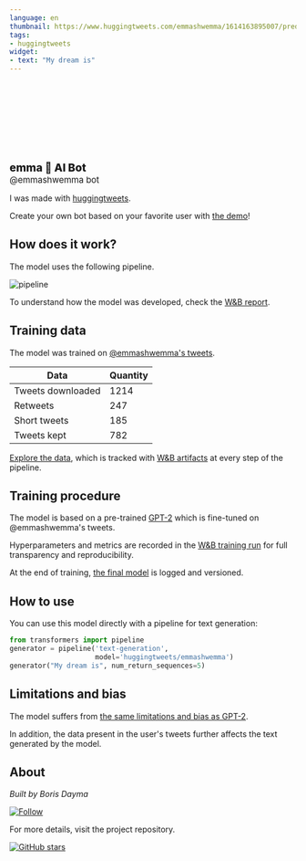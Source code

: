 ```yaml
---
language: en
thumbnail: https://www.huggingtweets.com/emmashwemma/1614163895007/predictions.png
tags:
- huggingtweets
widget:
- text: "My dream is"
---
```


<div>
<div style="width: 132px; height:132px; border-radius: 50%; background-size: cover; background-image: url('https://pbs.twimg.com/profile_images/1358876684943052800/Ax_Y58cS_400x400.jpg')">
</div>
<div style="margin-top: 8px; font-size: 19px; font-weight: 800">emma 🤖 AI Bot </div>
<div style="font-size: 15px">@emmashwemma bot</div>
</div>

I was made with [huggingtweets](https://github.com/borisdayma/huggingtweets).

Create your own bot based on your favorite user with [the demo](https://colab.research.google.com/github/borisdayma/huggingtweets/blob/master/huggingtweets-demo.ipynb)!

## How does it work?

The model uses the following pipeline.

![pipeline](https://github.com/borisdayma/huggingtweets/blob/master/img/pipeline.png?raw=true)

To understand how the model was developed, check the [W&B report](https://app.wandb.ai/wandb/huggingtweets/reports/HuggingTweets-Train-a-model-to-generate-tweets--VmlldzoxMTY5MjI).

## Training data

The model was trained on [@emmashwemma's tweets](https://twitter.com/emmashwemma).

| Data | Quantity |
| --- | --- |
| Tweets downloaded | 1214 |
| Retweets | 247 |
| Short tweets | 185 |
| Tweets kept | 782 |

[Explore the data](https://wandb.ai/wandb/huggingtweets/runs/10jgi9n1/artifacts), which is tracked with [W&B artifacts](https://docs.wandb.com/artifacts) at every step of the pipeline.

## Training procedure

The model is based on a pre-trained [GPT-2](https://huggingface.co/gpt2) which is fine-tuned on @emmashwemma's tweets.

Hyperparameters and metrics are recorded in the [W&B training run](https://wandb.ai/wandb/huggingtweets/runs/4w8o9jwb) for full transparency and reproducibility.

At the end of training, [the final model](https://wandb.ai/wandb/huggingtweets/runs/4w8o9jwb/artifacts) is logged and versioned.

## How to use

You can use this model directly with a pipeline for text generation:

```python
from transformers import pipeline
generator = pipeline('text-generation',
                     model='huggingtweets/emmashwemma')
generator("My dream is", num_return_sequences=5)
```

## Limitations and bias

The model suffers from [the same limitations and bias as GPT-2](https://huggingface.co/gpt2#limitations-and-bias).

In addition, the data present in the user's tweets further affects the text generated by the model.

## About

*Built by Boris Dayma*

[![Follow](https://img.shields.io/twitter/follow/borisdayma?style=social)](https://twitter.com/intent/follow?screen_name=borisdayma)

For more details, visit the project repository.

[![GitHub stars](https://img.shields.io/github/stars/borisdayma/huggingtweets?style=social)](https://github.com/borisdayma/huggingtweets)
